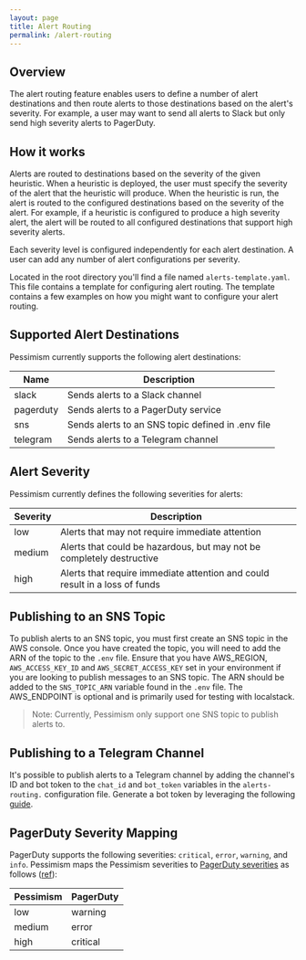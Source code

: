 ```yaml
---
layout: page
title: Alert Routing
permalink: /alert-routing
---
```



## Overview

The alert routing feature enables users to define a number of alert destinations
and then route alerts to those destinations based on the alert's severity.
For example, a user may want to send all alerts to Slack but only send high
severity alerts to PagerDuty.

## How it works

Alerts are routed to destinations based on the severity of the given heuristic.
When a heuristic is deployed, the user must specify the severity of the alert
that the heuristic will produce. When the heuristic is run, the alert is routed
to the configured destinations based on the severity of the alert. For example,
if a heuristic is configured to produce a high severity alert, the alert will be
routed to all configured destinations that support high severity alerts.

Each severity level is configured independently for each alert destination.
A user can add any number of alert configurations per severity.

Located in the root directory you'll find a file named `alerts-template.yaml`.
This file contains a template for configuring alert routing. The template contains
a few examples on how you might want to configure your alert routing.

## Supported Alert Destinations

Pessimism currently supports the following alert destinations:

| Name      | Description                                       |
|-----------|---------------------------------------------------|
| slack     | Sends alerts to a Slack channel                   |
| pagerduty | Sends alerts to a PagerDuty service               |
| sns       | Sends alerts to an SNS topic defined in .env file |
| telegram  | Sends alerts to a Telegram channel                |

## Alert Severity

Pessimism currently defines the following severities for alerts:

| Severity | Description                                                                 |
|----------|-----------------------------------------------------------------------------|
| low      | Alerts that may not require immediate attention                             |
| medium   | Alerts that could be hazardous, but may not be completely destructive       |
| high     | Alerts that require immediate attention and could result in a loss of funds |

## Publishing to an SNS Topic

To publish alerts to an SNS topic, you must first create an SNS topic in the AWS
console. Once you have created the topic, you will need to add the ARN of the
topic to the `.env` file. Ensure that you have AWS_REGION,
`AWS_ACCESS_KEY_ID` and `AWS_SECRET_ACCESS_KEY` set in your environment if you are looking to publish messages to an SNS
topic. The ARN should be added to the `SNS_TOPIC_ARN` variable found in the `.env` file.
The AWS_ENDPOINT is optional and is primarily used for testing with localstack.
> Note: Currently, Pessimism only support one SNS topic to publish alerts to.

## Publishing to a Telegram Channel

It's possible to publish alerts to a Telegram channel by adding the channel's
ID and bot token to the `chat_id` and `bot_token`
variables in the `alerts-routing.` configuration file. Generate a bot token by leveraging the
following [guide](https://core.telegram.org/bots#how-do-i-create-a-bot).

## PagerDuty Severity Mapping

PagerDuty supports the following severities: `critical`, `error`, `warning`,
and `info`. Pessimism maps the Pessimism severities to
[PagerDuty severities](https://developer.pagerduty.com/docs/ZG9jOjExMDI5NTgx-send-an-alert-event)
as follows ([ref](../internal/core/alert.go)):

| Pessimism | PagerDuty |
|-----------|-----------|
| low       | warning   |
| medium    | error     |
| high      | critical  |
